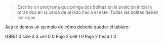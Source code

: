 > Escribe un programa que ponga dos bolitas en la posición inicial y otras dos en la celda de al lado hacia el este. Todas las bolitas deben ser rojas.

Acá te damos un ejemplo de cómo debería quedar el tablero:

<gs-board> GBB/1.0 size 3 3 cell 0 0 Rojo 2 cell 1 0 Rojo 2 head 1 0 </gs-board>